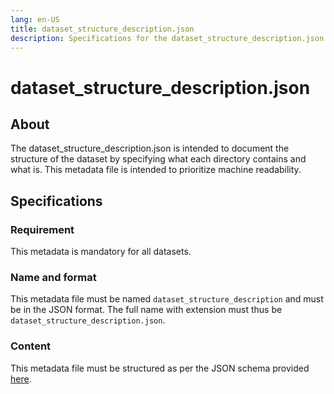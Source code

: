 ```yaml
---
lang: en-US
title: dataset_structure_description.json
description: Specifications for the dataset_structure_description.json metadata file
---
```


# dataset_structure_description.json

## About

The dataset_structure_description.json is intended to document the structure of the dataset by specifying what each directory contains and what is. This metadata file is intended to prioritize machine readability.

## Specifications

### Requirement

This metadata is mandatory for all datasets.

### Name and format

This metadata file must be named `dataset_structure_description` and must be in the JSON format. The full name with extension must thus be `dataset_structure_description.json`.

### Content

This metadata file must be structured as per the JSON schema provided [here](../../schemas/dataset_structure_description.schema.json).
